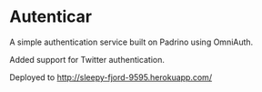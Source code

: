 Autenticar
==========

A simple authentication service built on Padrino using OmniAuth.

Added support for Twitter authentication.

Deployed to http://sleepy-fjord-9595.herokuapp.com/